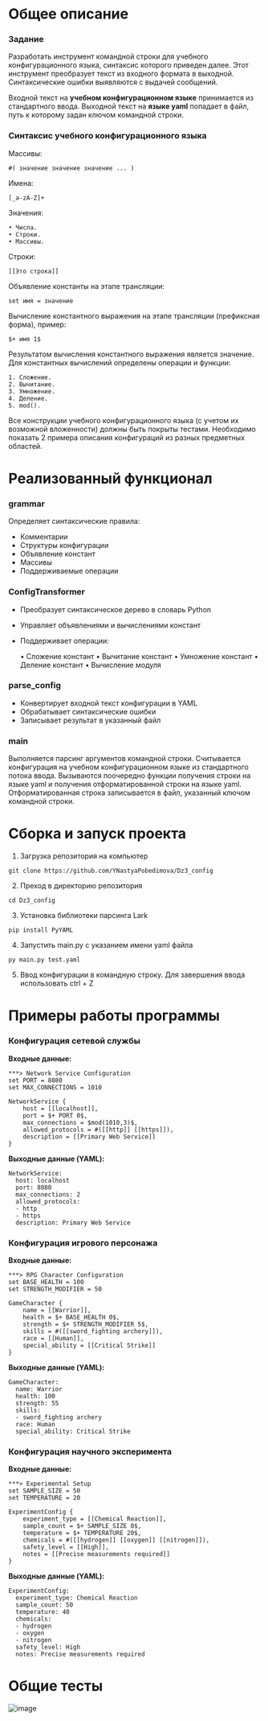 # Общее описание
### Задание
Разработать инструмент командной строки для учебного конфигурационного языка, синтаксис которого приведен далее. Этот инструмент преобразует текст из 
входного формата в выходной. Синтаксические ошибки выявляются с выдачей сообщений. 

Входной текст на **учебном конфигурационном языке** принимается из стандартного ввода. Выходной текст на **языке yaml** попадает в файл, путь к которому задан ключом командной строки. 
### Синтаксис учебного конфигурационного языка
Массивы:
```
#( значение значение значение ... )
```
Имена:
```
[_a-zA-Z]+
```
Значения:
```
• Числа.
• Строки.
• Массивы.
```
Строки:
```
[[Это строка]]
```
Объявление константы на этапе трансляции:
```
set имя = значение
```
Вычисление константного выражения на этапе трансляции (префиксная
форма), пример:
```
$+ имя 1$
```
Результатом вычисления константного выражения является значение.
Для константных вычислений определены операции и функции:
```
1. Сложение.
2. Вычитание.
3. Умножение.
4. Деление.
5. mod().
```
Все конструкции учебного конфигурационного языка (с учетом их возможной вложенности) должны быть покрыты тестами. Необходимо показать 2 примера описания конфигураций из разных предметных областей.
# Реализованный функционал
### grammar
Определяет синтаксические правила:

 - Комментарии
 - Структуры конфигурации
 - Объявление констант
 - Массивы
 - Поддерживаемые операции

### ConfigTransformer
 - Преобразует синтаксическое дерево в словарь Python
 - Управляет объявлениями и вычислениями констант
 - Поддерживает операции:

	• Сложение констант
	• Вычитание констант
	• Умножение констант
	• Деление констант
	• Вычисление модуля
### parse_config
 - Конвертирует входной текст конфигурации в YAML
 - Обрабатывает синтаксические ошибки
 - Записывает результат в указанный файл
### main
Выполняется парсинг аргументов командной строки. Считывается конфигурация на учебном конфигурационном языке из стандартного потока ввода. Вызываются поочередно функции получения строки на языке yaml и получения отформатированной строки на языке yaml. Отформатированная строка записывается в файл, указанный ключом командной строки.
# Сборка и запуск проекта
1. Загрузка репозитория на компьютер
```
git clone https://github.com/YNastyaPobedimova/Dz3_config
```
2. Преход в директорию репозитория
```
cd Dz3_config
```
3. Установка библиотеки парсинга Lark
```
pip install PyYAML
```
4. Запустить main.py с указанием имени yaml файла
```
py main.py test.yaml
```
5. Ввод конфигурации в командную строку. Для завершения ввода использовать ctrl + Z
# Примеры работы программы
### Конфигурация сетевой службы
**Входные данные:**
```
***> Network Service Configuration
set PORT = 8080
set MAX_CONNECTIONS = 1010

NetworkService {
    host = [[localhost]],
    port = $+ PORT 0$,
    max_connections = $mod(1010,3)$,
    allowed_protocols = #([[http]] [[https]]),
    description = [[Primary Web Service]]
}
```
**Выходные данные (YAML):**
```
NetworkService:
  host: localhost
  port: 8080
  max_connections: 2
  allowed_protocols:
  - http
  - https
  description: Primary Web Service
```
### Конфигурация игрового персонажа
**Входные данные:**
```
***> RPG Character Configuration
set BASE_HEALTH = 100
set STRENGTH_MODIFIER = 50

GameCharacter {
    name = [[Warrior]],
    health = $+ BASE_HEALTH 0$,
    strength = $+ STRENGTH_MODIFIER 5$,
    skills = #([[sword_fighting archery]]),
    race = [[Human]],
    special_ability = [[Critical Strike]]
}
```
**Выходные данные (YAML):**
```
GameCharacter:
  name: Warrior
  health: 100
  strength: 55
  skills:
  - sword_fighting archery
  race: Human
  special_ability: Critical Strike
```
### Конфигурация научного эксперимента
**Входные данные:**
```
***> Experimental Setup
set SAMPLE_SIZE = 50
set TEMPERATURE = 20

ExperimentConfig {
    experiment_type = [[Chemical Reaction]],
    sample_count = $+ SAMPLE_SIZE 0$,
    temperature = $+ TEMPERATURE 20$,
    chemicals = #([[hydrogen]] [[oxygen]] [[nitrogen]]),
    safety_level = [[High]],
    notes = [[Precise measurements required]]
}
```
**Выходные данные (YAML):**
```
ExperimentConfig:
  experiment_type: Chemical Reaction
  sample_count: 50
  temperature: 40
  chemicals:
  - hydrogen
  - oxygen
  - nitrogen
  safety_level: High
  notes: Precise measurements required
```
# Общие тесты
![image](https://github.com/YG5126/Configuration_Converter/blob/main/Common_test.png)
